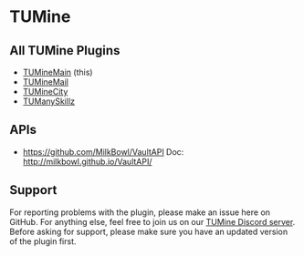 # TUMine

## All TUMine Plugins
- [TUMineMain](https://github.com/GeneralMine/TUMine) (this)
- [TUMineMail](https://github.com/GeneralMine/TUMineMail)
- [TUMineCity](https://github.com/HrMoritz/TUMineCity)
- [TUManySkillz](https://github.com/GeneralMine/TUManySkillz)

## APIs
- https://github.com/MilkBowl/VaultAPI
Doc: http://milkbowl.github.io/VaultAPI/

## Support

For reporting problems with the plugin, please make an issue here on GitHub. For anything else, feel free to join us on our [TUMine Discord server](https://discord.gg/CVa9Uhp "TUMine Discord Server"). Before asking for support, please make sure you have an updated version of the plugin first.
